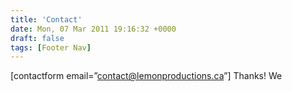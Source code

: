 ```yaml
---
title: 'Contact'
date: Mon, 07 Mar 2011 19:16:32 +0000
draft: false
tags: [Footer Nav]
---
```


\[contactform email=”contact@lemonproductions.ca”\] Thanks! We